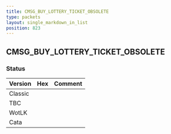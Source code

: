 ```yaml
---
title: CMSG_BUY_LOTTERY_TICKET_OBSOLETE
type: packets
layout: single_markdown_in_list
position: 823
---
```


## CMSG_BUY_LOTTERY_TICKET_OBSOLETE

### Status

Version | Hex | Comment
---------- | ---------- | ---------- 
Classic |  |  
TBC |  |  
WotLK |  |  
Cata |  |  
